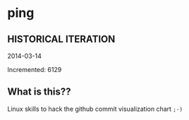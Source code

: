 # ping

## HISTORICAL ITERATION
2014-03-14

Incremented: 6129

## What is this?? 
Linux skills to hack the github commit visualization chart `;-)`
